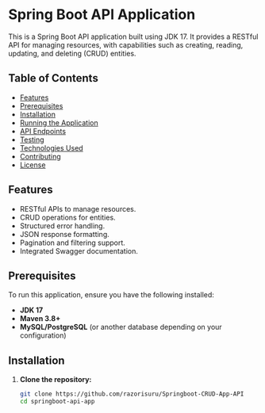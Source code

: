 # Spring Boot API Application

This is a Spring Boot API application built using JDK 17. It provides a RESTful API for managing resources, with capabilities such as creating, reading, updating, and deleting (CRUD) entities.

## Table of Contents
- [Features](#features)
- [Prerequisites](#prerequisites)
- [Installation](#installation)
- [Running the Application](#running-the-application)
- [API Endpoints](#api-endpoints)
- [Testing](#testing)
- [Technologies Used](#technologies-used)
- [Contributing](#contributing)
- [License](#license)

## Features
- RESTful APIs to manage resources.
- CRUD operations for entities.
- Structured error handling.
- JSON response formatting.
- Pagination and filtering support.
- Integrated Swagger documentation.

## Prerequisites
To run this application, ensure you have the following installed:
- **JDK 17**
- **Maven 3.8+**
- **MySQL/PostgreSQL** (or another database depending on your configuration)

## Installation

1. **Clone the repository:**
   ```bash
   git clone https://github.com/razorisuru/Springboot-CRUD-App-API
   cd springboot-api-app

